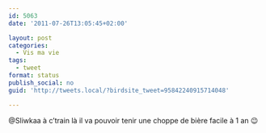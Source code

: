 ```yaml
---
id: 5063
date: '2011-07-26T13:05:45+02:00'

layout: post
categories:
  - Vis ma vie
tags:
  - tweet
format: status
publish_social: no
guid: 'http://tweets.local/?birdsite_tweet=95842240915714048'

---
```


@Sliwkaa à c’train là il va pouvoir tenir une choppe de bière facile à 1 an 😉